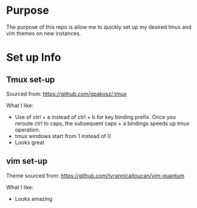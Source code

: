 # Purpose
The purpose of this repo is allow me to quickly set up my desired tmux and vim themes on new instances.

# Set up Info
## Tmux set-up
Sourced from: https://github.com/gpakosz/.tmux

What I like:
 - Use of ctrl + a instead of ctrl + b for key binding prefix. Once you reroute ctrl to caps, the subsequent caps + a bindings speeds up tmux operation.
 - tmux windows start from 1 instead of 0
 - Looks great

## vim set-up
Theme sourced from: https://github.com/tyrannicaltoucan/vim-quantum

What I like:
 - Looks amazing